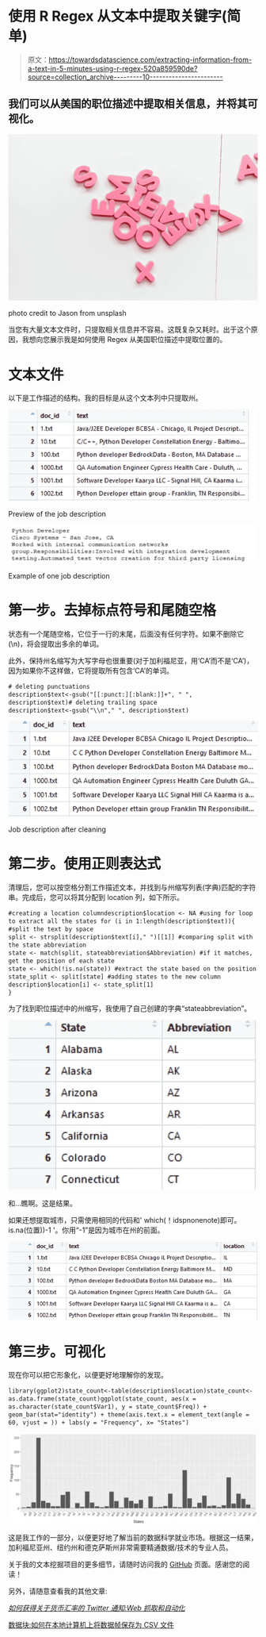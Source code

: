 # 使用 R Regex 从文本中提取关键字(简单)

> 原文：<https://towardsdatascience.com/extracting-information-from-a-text-in-5-minutes-using-r-regex-520a859590de?source=collection_archive---------10----------------------->

## 我们可以从美国的职位描述中提取相关信息，并将其可视化。

![](img/3fa718d759c070758f464673d30801e1.png)

photo credit to Jason from unsplash

当您有大量文本文件时，只提取相关信息并不容易。这既复杂又耗时。出于这个原因，我想向您展示我是如何使用 Regex 从美国职位描述中提取位置的。

# **文本文件**

以下是工作描述的结构。我的目标是从这个文本列中只提取州。

![](img/aba4270e3fb4de6d84a60e0c0ff1fc11.png)

Preview of the job description

![](img/c50a8cf48aba92349ac3e8164f946886.png)

Example of one job description

# **第一步。去掉标点符号和尾随空格**

状态有一个尾随空格，它位于一行的末尾，后面没有任何字符。如果不删除它(\\n)，将会提取出多余的单词。

此外，保持州名缩写为大写字母也很重要(对于加利福尼亚，用‘CA’而不是‘CA’)，因为如果你不这样做，它将提取所有包含‘CA’的单词。

```
# deleting punctuations
description$text<-gsub("[[:punct:][:blank:]]+", " ", description$text)# deleting trailing space
description$text<-gsub("\\n"," ", description$text)
```

![](img/3768de33b1a376acef47cc9c4dad79c5.png)

Job description after cleaning

# **第二步。使用正则表达式**

清理后，您可以按空格分割工作描述文本，并找到与州缩写列表(字典)匹配的字符串。完成后，您可以将其分配到 location 列，如下所示。

```
#creating a location columndescription$location <- NA #using for loop to extract all the states for (i in 1:length(description$text)){ #split the text by space  
split <- strsplit(description$text[i]," ")[[1]] #comparing split with the state abbreviation   
state <- match(split, stateabbreviation$Abbreviation) #if it matches, get the position of each state  
state <- which(!is.na(state)) #extract the state based on the position  
state_split <- split[state] #adding states to the new column   
description$location[i] <- state_split[1]  
}
```

为了找到职位描述中的州缩写，我使用了自己创建的字典“stateabbreviation”。

![](img/28f541d3db0c51e88380c2d415e31346.png)

和...瞧啊。这是结果。

如果还想提取城市，只需使用相同的代码和' which(！idspnonenote)即可。is.na(位置))-1 '。你用“-1”是因为城市在州的前面。

![](img/66d31bd0769f0c8a0aef5c0fd64a5aa3.png)

# 第三步。可视化

现在你可以把它形象化，以便更好地理解你的发现。

```
library(ggplot2)state_count<-table(description$location)state_count<-as.data.frame(state_count)ggplot(state_count, aes(x = as.character(state_count$Var1), y = state_count$Freq)) + geom_bar(stat="identity") + theme(axis.text.x = element_text(angle = 60, vjust = )) + labs(y = "Frequency", x= "States")
```

![](img/276b51d1401fc2b0d3e22e3722da6516.png)

这是我工作的一部分，以便更好地了解当前的数据科学就业市场。根据这一结果，加利福尼亚州、纽约州和德克萨斯州非常需要精通数据/技术的专业人员。

关于我的文本挖掘项目的更多细节，请随时访问我的 [GitHub](https://github.com/dkewon/Text-Mining-Entity-Extraction) 页面。感谢您的阅读！

另外，请随意查看我的其他文章:

[*如何获得关于货币汇率的 Twitter 通知:Web 抓取和自动化*](/how-to-get-twitter-notifications-on-currency-exchange-rate-web-scraping-and-automation-94a7eb240d60)

[数据块:如何在本地计算机上将数据帧保存为 CSV 文件](/databricks-how-to-save-files-in-csv-on-your-local-computer-3d0c70e6a9ab)